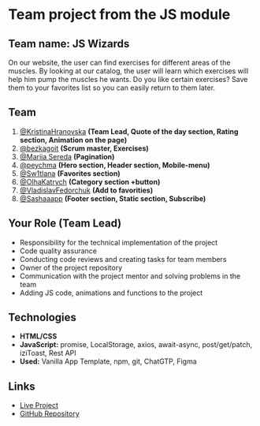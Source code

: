 # Team project from the JS module

## Team name: JS Wizards

On our website, the user can find exercises for different areas of the muscles.
By looking at our catalog, the user will learn which exercises will help him
pump the muscles he wants. Do you like certain exercises? Save them to your
favorites list so you can easily return to them later.

## Team

1. [@KristinaHranovska](https://github.com/KristinaHranovska) **(Team Lead,
   Quote of the day section, Rating section, Animation on the page)**
2. [@bezkagoit](https://github.com/bezkagoit) **(Scrum master, Exercises)**
3. [@Mariia Sereda](https://github.com/MariiaSereda) **(Pagination)**
4. [@peychma](https://github.com/peychma) **(Hero section, Header section,
   Mobile-menu)**
5. [@Sw1tlana](https://github.com/Sw1tlana) **(Favorites section)**
6. [@OlhaKatrych](https://github.com/OlhaKatrych) **(Category section +button)**
7. [@VladislavFedorchuk](https://github.com/VladislavFedorchuk) **(Add to
   favorities)**
8. [@Sashaaapp](https://github.com/Sashaaapp) **(Footer section, Static section,
   Subscribe)**

## Your Role (Team Lead)

- Responsibility for the technical implementation of the project
- Code quality assurance
- Conducting code reviews and creating tasks for team members
- Owner of the project repository
- Communication with the project mentor and solving problems in the team
- Adding JS code, animations and functions to the project

## Technologies

- **HTML/CSS**
- **JavaScript:** promise, LocalStorage, axios, await-async, post/get/patch,
  iziToast, Rest API
- **Used:** Vanilla App Template, npm, git, ChatGTP, Figma

## Links

- [Live Project](https://kristinahranovska.github.io/project-JS-Wizards/)
- [GitHub Repository](https://github.com/KristinaHranovska/project-JS-Wizards)
